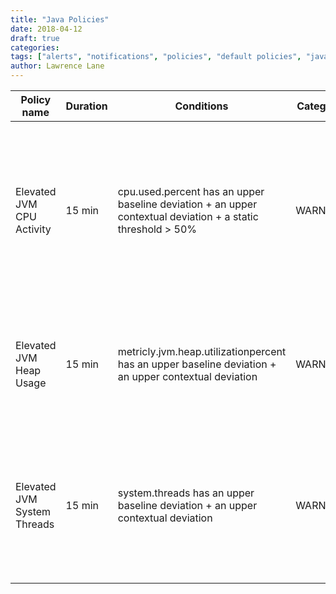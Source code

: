 ```yaml
---
title: "Java Policies"
date: 2018-04-12
draft: true
categories:
tags: ["alerts", "notifications", "policies", "default policies", "java"]
author: Lawrence Lane
---
```


| Policy name                 | Duration | Conditions                                                                                                  | Category | Description                                                                                                                              |
|-----------------------------|----------|-------------------------------------------------------------------------------------------------------------|----------|------------------------------------------------------------------------------------------------------------------------------------------|
| Elevated JVM CPU Activity   | 15 min   | cpu.used.percent has an upper baseline deviation + an upper contextual deviation + a static threshold > 50% | WARNING  | This policy will generate a WARNING event when the JVM’s CPU activity is higher than expected. Additionally, the CPU usage is above 50%. |
| Elevated JVM Heap Usage     | 15 min   | metricly.jvm.heap.utilizationpercent has an upper baseline deviation + an upper contextual deviation        | WARNING  | This policy will generate a WARNING event when the JVM’s heap usage is higher than expected.                                             |
| Elevated JVM System Threads | 15 min   | system.threads has an upper baseline deviation + an upper contextual deviation                              | WARNING  | This policy will generate a WARNING event when the number of system threads used by the JVM is higher than expected.                     |
